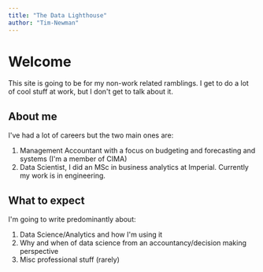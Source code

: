 ```yaml
---
title: "The Data Lighthouse"
author: "Tim-Newman"
---
```

# Welcome
This site is going to be for my non-work related ramblings. I get to do a lot of cool stuff at work, but I don't get to talk about it.

## About me
I've had a lot of careers but the two main ones are:
1. Management Accountant with a focus on budgeting and forecasting and systems (I'm a member of CIMA)
2. Data Scientist, I did an MSc in business analytics at Imperial. Currently my work is in engineering.

## What to expect
I'm going to write predominantly about:
1. Data Science/Analytics and how I'm using it
2. Why and when of data science from an accountancy/decision making perspective
3. Misc professional stuff (rarely)

